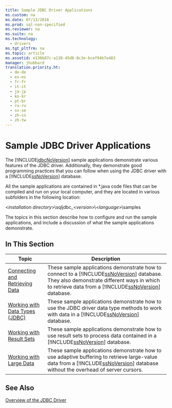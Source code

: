 ```yaml
---
title: Sample JDBC Driver Applications
ms.custom: na
ms.date: 07/13/2016
ms.prod: sql-non-specified
ms.reviewer: na
ms.suite: na
ms.technology: 
  - drivers
ms.tgt_pltfrm: na
ms.topic: article
ms.assetid: e136b87c-a138-45d6-8c3e-bcef94b7e483
manager: jhubbard
translation.priority.ht: 
  - de-de
  - es-es
  - fr-fr
  - it-it
  - ja-jp
  - ko-kr
  - pt-br
  - ru-ru
  - sv-se
  - zh-cn
  - zh-tw
---
```

# Sample JDBC Driver Applications
  The [!INCLUDE[jdbcNoVersion](../content/includes/jdbcNoVersion_md.md)] sample applications demonstrate various features of the JDBC driver. Additionally, they demonstrate good programming practices that you can follow when using the JDBC driver with a [!INCLUDE[ssNoVersion](../content/includes/ssNoVersion_md.md)] database.  
  
 All the sample applications are contained in \*.java code files that can be compiled and run on your local computer, and they are located in various subfolders in the following location:  
  
 \<*installation directory*\>\\sqljdbc\_\<*version*\>\\\<*language*\>\\samples  
  
 The topics in this section describe how to configure and run the sample applications, and include a discussion of what the sample applications demonstrate.  
  
## In This Section  
  
|Topic|Description|  
|-----------|-----------------|  
|[Connecting and Retrieving Data](../content/Connecting-and-Retrieving-Data.md)|These sample applications demonstrate how to connect to a [!INCLUDE[ssNoVersion](../content/includes/ssNoVersion_md.md)] database. They also demonstrate different ways in which to retrieve data from a [!INCLUDE[ssNoVersion](../content/includes/ssNoVersion_md.md)] database.|  
|[Working with Data Types &#40;JDBC&#41;](../content/Working-with-Data-Types--JDBC-.md)|These sample applications demonstrate how to use the JDBC driver data type methods to work with data in a [!INCLUDE[ssNoVersion](../content/includes/ssNoVersion_md.md)] database.|  
|[Working with Result Sets](../content/Working-with-Result-Sets.md)|These sample applications demonstrate how to use result sets to process data contained in a [!INCLUDE[ssNoVersion](../content/includes/ssNoVersion_md.md)] database.|  
|[Working with Large Data](../content/Working-with-Large-Data.md)|These sample applications demonstrate how to use adaptive buffering to retrieve large\-value data from a [!INCLUDE[ssNoVersion](../content/includes/ssNoVersion_md.md)] database without the overhead of server cursors.|  
  
## See Also  
 [Overview of the JDBC Driver](../content/Overview-of-the-JDBC-Driver.md)  
  
  